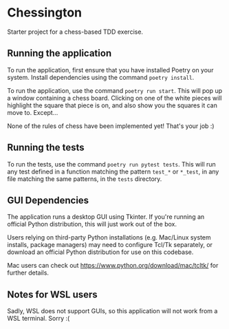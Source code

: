 # Chessington

Starter project for a chess-based TDD exercise.

## Running the application

To run the application, first ensure that you have installed Poetry on your system. Install
dependencies using the command ``poetry install``.

To run the application, use the command ``poetry run start``. This will pop up a window containing
a chess board. Clicking on one of the white pieces will highlight the square that piece is on,
and also show you the squares it can move to. Except...

None of the rules of chess have been implemented yet! That's your job :)

## Running the tests

To run the tests, use the command ``poetry run pytest tests``. This will run any test defined in a function
matching the pattern ``test_*`` or ``*_test``, in any file matching the same patterns, in the ``tests`` directory.

## GUI Dependencies

The application runs a desktop GUI using Tkinter. If you're running an official Python distribution, this will just
work out of the box.

Users relying on third-party Python installations (e.g. Mac/Linux system installs, package managers) may need to configure
Tcl/Tk separately, or download an official Python distribution for use on this codebase.

Mac users can check out https://www.python.org/download/mac/tcltk/ for further details.

## Notes for WSL users

Sadly, WSL does not support GUIs, so this application will not work from a WSL terminal. Sorry :(

